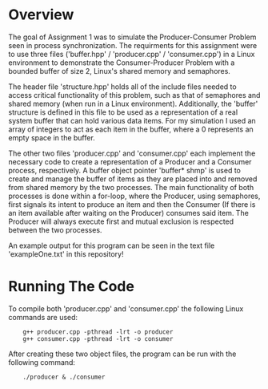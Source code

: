 # Overview
The goal of Assignment 1 was to simulate the Producer-Consumer Problem seen in process synchronization. The requirments for this assignment were to use three files ('buffer.hpp' / 'producer.cpp' / 'consumer.cpp') in a Linux environment to demonstrate the Consumer-Producer Problem with a bounded buffer of size 2, Linux's shared memory and semaphores.

The header file 'structure.hpp' holds all of the include files needed to access critical functionality of this problem, such as that of semaphores and shared memory (when run in a Linux environment). Additionally, the 'buffer' structure is defined in this file to be used as a representation of a real system buffer that can hold various data items. For my simulation I used an array of integers to act as each item in the buffer, where a 0 represents an empty space in the buffer.

The other two files 'producer.cpp' and 'consumer.cpp' each implement the necessary code to create a representation of a Producer and a Consumer process, respectively. A buffer object pointer 'buffer* shmp' is used to create and manage the buffer of items as they are placed into and removed from shared memory by the two processes. The main functionality of both processes is done within a for-loop, where the Producer, using semaphores, first signals its intent to produce an item and then the Consumer (If there is an item available after waiting on the Producer) consumes said item. The Producer will always execute first and mutual exclusion is respected between the two processes.

An example output for this program can be seen in the text file 'exampleOne.txt' in this repository!

# Running The Code
To compile both 'producer.cpp' and 'consumer.cpp' the following Linux commands are used:

        g++ producer.cpp -pthread -lrt -o producer
        g++ consumer.cpp -pthread -lrt -o consumer

After creating these two object files, the program can be run with the following command:

        ./producer & ./consumer
